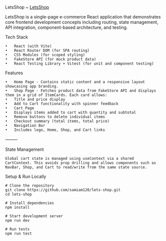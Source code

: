 LetsShop ~ [LetsShop](https://lets-shop-samiam120s-projects.vercel.app/)


LetsShop is a single-page e-commerce React application that demonstrates core frontend development concepts including routing, state management, API integration, component-based architecture, and testing.

  Tech Stack 
  
	•	React (with Vite)
	•	React Router DOM (for SPA routing)
	•	CSS Modules (for scoped styling)
	•	FakeStore API (for mock product data)
	•	React Testing Library + Vitest (for unit and component testing)


  Features 
  
	•	Home Page - Contains static content and a responsive layout showcasing app branding.
	•	Shop Page - Fetches product data from FakeStore API and displays them in a grid of ItemCards. Each card allows:
	•	Title and price display
	•	Add to Cart functionality with spinner feedback
	•	Cart Page
	•	Displays items added to cart with quantity and subtotal
	•	Remove buttons to delete individual items
	•	Checkout summary (total items, total price)
	•	Navigation Bar
	•	Includes logo, Home, Shop, and Cart links

⸻

  State Management

	Global cart state is managed using useContext via a shared CartContext. This avoids prop drilling and allows components such as NavBar, Shop, and Cart to read/write from the same state source.



Setup & Run Locally

	# Clone the repository
	git clone https://github.com/samiam120/lets-shop.git
	cd lets-shop
	
	# Install dependencies
	npm install
	
	# Start development server
	npm run dev
	
	# Run tests
	npm run test
